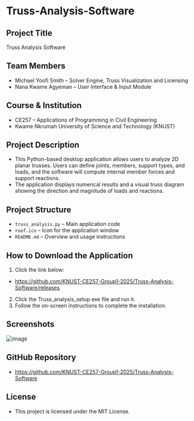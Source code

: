 # Truss-Analysis-Software

## Project Title
Truss Analysis Software

## Team Members
- Michael Yoofi Smith – Solver Engine, Truss Visualization and Licensing
- Nana Kwame Agyeman – User Interface & Input Module

## Course & Institution
- CE257 – Applications of Programming in Civil Engineering
- Kwame Nkrumah University of Science and Technology (KNUST)

## Project Description
- This Python-based desktop application allows users to analyze 2D planar trusses. Users can define joints, members, support types, and loads, and the software will compute internal member forces and support reactions. 
- The application displays numerical results and a visual truss diagram showing the direction and magnitude of loads and reactions.

## Project Structure
- `truss_analysis.py` – Main application code
- `roof.ico` – Icon for the application window
- `README.md` – Overview and usage instructions

## How to Download the Application
1. Click the link below:
- https://github.com/KNUST-CE257-Group1-2025/Truss-Analysis-Software/releases
2. Click the Truss_analysis_setup exe file and run it.
3. Follow the on-screen instructions to complete the installation.

## Screenshots
![image](https://github.com/user-attachments/assets/56970ed5-c0b2-4804-b934-492fa0f29e3a)

## GitHub Repository
- https://github.com/KNUST-CE257-Group1-2025/Truss-Analysis-Software

## License
- This project is licensed under the MIT License.
